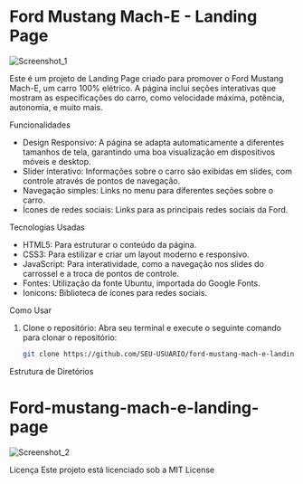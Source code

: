 # Ford Mustang Mach-E - Landing Page

![Screenshot_1](https://github.com/user-attachments/assets/f6a24bd1-931a-4fa9-a4f0-641bf5c735a0)


Este é um projeto de Landing Page criado para promover o Ford Mustang Mach-E, um carro 100% elétrico. A página inclui seções interativas que mostram as especificações do carro, como velocidade máxima, potência, autonomia, e muito mais.

 Funcionalidades

- Design Responsivo: A página se adapta automaticamente a diferentes tamanhos de tela, garantindo uma boa visualização em dispositivos móveis e desktop.
- Slider interativo: Informações sobre o carro são exibidas em slides, com controle através de pontos de navegação.
- Navegação simples: Links no menu para diferentes seções sobre o carro.
- Ícones de redes sociais: Links para as principais redes sociais da Ford.

 Tecnologias Usadas

- HTML5: Para estruturar o conteúdo da página.
- CSS3: Para estilizar e criar um layout moderno e responsivo.
- JavaScript: Para interatividade, como a navegação nos slides do carrossel e a troca de pontos de controle.
- Fontes: Utilização da fonte Ubuntu, importada do Google Fonts.
- Ionicons: Biblioteca de ícones para redes sociais.

 Como Usar

1. Clone o repositório:
   Abra seu terminal e execute o seguinte comando para clonar o repositório:

   ```bash
   git clone https://github.com/SEU-USUARIO/ford-mustang-mach-e-landing-page.git

Estrutura de Diretórios

# Ford-mustang-mach-e-landing-page
![Screenshot_2](https://github.com/user-attachments/assets/108d3931-6c22-478d-93ac-3d45dc898082)


Licença
Este projeto está licenciado sob a MIT License
